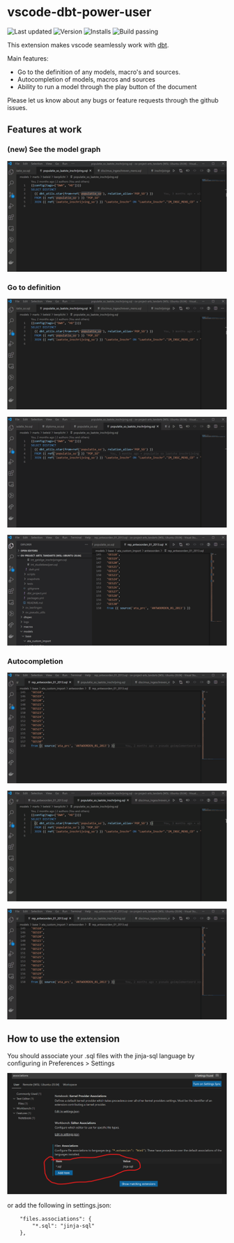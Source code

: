 # vscode-dbt-power-user

![Last updated](https://img.shields.io/visual-studio-marketplace/last-updated/innoverio.vscode-dbt-power-user) ![Version](https://img.shields.io/visual-studio-marketplace/v/innoverio.vscode-dbt-power-user) ![Installs](https://img.shields.io/visual-studio-marketplace/i/innoverio.vscode-dbt-power-user) ![Build passing](https://github.com/innoverio/vscode-dbt-power-user/workflows/.github/workflows/ci.yml/badge.svg) 

This extension makes vscode seamlessly work with [dbt](https://www.getdbt.com/).

Main features:
- Go to the definition of any models, macro's and sources.
- Autocompletion of models, macros and sources
- Ability to run a model through the play button of the document

Please let us know about any bugs or feature requests through the github issues.

## Features at work

### (new) See the model graph

![See the graph and execute parent or children models](./media/definition-model.gif)

### Go to definition

![Go to model definition](./media/definition-model.gif)

![Go to macro definition](./media/definition-macro.gif)

![Go to source definition](./media/definition-source.gif)

### Autocompletion

![Autocomplete model](./media/autocomplete-model.gif)

![Autocomplete macro](./media/autocomplete-macro.gif)

![Autocomplete source](./media/autocomplete-source.gif)


## How to use the extension

You should associate your .sql files with the jinja-sql language by configuring in Preferences > Settings

![Associations](./media/associations.png)

or add the following in settings.json:

```
    "files.associations": {
        "*.sql": "jinja-sql"
    },
```

